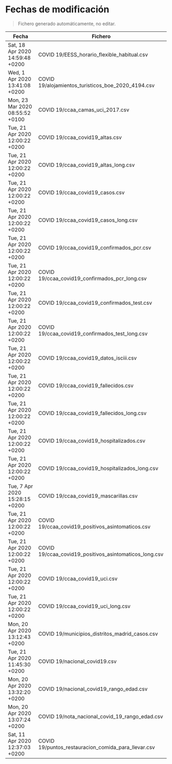 # Fechas de modificación

> Fichero generado automáticamente, no editar.

| Fecha                           | Fichero                  |
|---------------------------------|--------------------------|
| Sat, 18 Apr 2020 14:59:48 +0200  | COVID 19/EESS_horario_flexible_habitual.csv |
| Wed, 1 Apr 2020 13:41:08 +0200  | COVID 19/alojamientos_turisticos_boe_2020_4194.csv |
| Mon, 23 Mar 2020 08:55:52 +0100  | COVID 19/ccaa_camas_uci_2017.csv |
| Tue, 21 Apr 2020 12:00:22 +0200  | COVID 19/ccaa_covid19_altas.csv |
| Tue, 21 Apr 2020 12:00:22 +0200  | COVID 19/ccaa_covid19_altas_long.csv |
| Tue, 21 Apr 2020 12:00:22 +0200  | COVID 19/ccaa_covid19_casos.csv |
| Tue, 21 Apr 2020 12:00:22 +0200  | COVID 19/ccaa_covid19_casos_long.csv |
| Tue, 21 Apr 2020 12:00:22 +0200  | COVID 19/ccaa_covid19_confirmados_pcr.csv |
| Tue, 21 Apr 2020 12:00:22 +0200  | COVID 19/ccaa_covid19_confirmados_pcr_long.csv |
| Tue, 21 Apr 2020 12:00:22 +0200  | COVID 19/ccaa_covid19_confirmados_test.csv |
| Tue, 21 Apr 2020 12:00:22 +0200  | COVID 19/ccaa_covid19_confirmados_test_long.csv |
| Tue, 21 Apr 2020 12:00:22 +0200  | COVID 19/ccaa_covid19_datos_isciii.csv |
| Tue, 21 Apr 2020 12:00:22 +0200  | COVID 19/ccaa_covid19_fallecidos.csv |
| Tue, 21 Apr 2020 12:00:22 +0200  | COVID 19/ccaa_covid19_fallecidos_long.csv |
| Tue, 21 Apr 2020 12:00:22 +0200  | COVID 19/ccaa_covid19_hospitalizados.csv |
| Tue, 21 Apr 2020 12:00:22 +0200  | COVID 19/ccaa_covid19_hospitalizados_long.csv |
| Tue, 7 Apr 2020 15:28:15 +0200  | COVID 19/ccaa_covid19_mascarillas.csv |
| Tue, 21 Apr 2020 12:00:22 +0200  | COVID 19/ccaa_covid19_positivos_asintomaticos.csv |
| Tue, 21 Apr 2020 12:00:22 +0200  | COVID 19/ccaa_covid19_positivos_asintomaticos_long.csv |
| Tue, 21 Apr 2020 12:00:22 +0200  | COVID 19/ccaa_covid19_uci.csv |
| Tue, 21 Apr 2020 12:00:22 +0200  | COVID 19/ccaa_covid19_uci_long.csv |
| Mon, 20 Apr 2020 13:12:43 +0200  | COVID 19/municipios_distritos_madrid_casos.csv |
| Tue, 21 Apr 2020 11:45:30 +0200  | COVID 19/nacional_covid19.csv |
| Mon, 20 Apr 2020 13:32:20 +0200  | COVID 19/nacional_covid19_rango_edad.csv |
| Mon, 20 Apr 2020 13:07:24 +0200  | COVID 19/nota_nacional_covid_19_rango_edad.csv |
| Sat, 11 Apr 2020 12:37:03 +0200  | COVID 19/puntos_restauracion_comida_para_llevar.csv |
